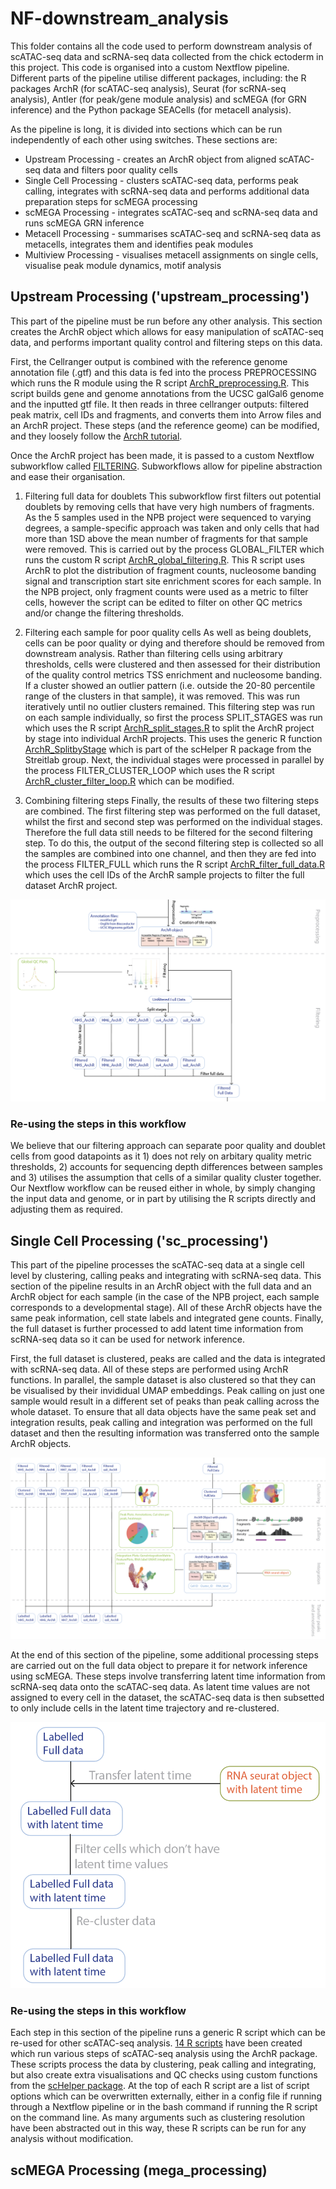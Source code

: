 # NF-downstream_analysis

This folder contains all the code used to perform downstream analysis of scATAC-seq data and scRNA-seq data collected from the chick ectoderm in this project. This code is organised into a custom Nextflow pipeline. Different parts of the pipeline utilise different packages, including: the R packages ArchR (for scATAC-seq analysis), Seurat (for scRNA-seq analysis), Antler (for peak/gene module analysis) and scMEGA (for GRN inference) and the Python package SEACells (for metacell analysis). 

As the pipeline is long, it is divided into sections which can be run independently of each other using switches. These sections are:

* Upstream Processing - creates an ArchR object from aligned scATAC-seq data and filters poor quality cells
* Single Cell Processing - clusters scATAC-seq data, performs peak calling, integrates with scRNA-seq data and performs additional data preparation steps for scMEGA processing
* scMEGA Processing - integrates scATAC-seq and scRNA-seq data and runs scMEGA GRN inference
* Metacell Processing - summarises scATAC-seq and scRNA-seq data as metacells, integrates them and identifies peak modules
* Multiview Processing - visualises metacell assignments on single cells, visualise peak module dynamics, motif analysis

## Upstream Processing ('upstream_processing')
This part of the pipeline must be run before any other analysis. This section creates the ArchR object which allows for easy manipulation of scATAC-seq data, and performs important quality control and filtering steps on this data. 

First, the Cellranger output is combined with the reference genome annotation file (.gtf) and this data is fed into the process PREPROCESSING which runs the R module using the R script [ArchR_preprocessing.R](https://github.com/evaham1/atac_neural_plate_border/blob/main/NF-downstream_analysis/bin/ArchR_preprocessing/ArchR_preprocessing.R). This script builds gene and genome annotations from the UCSC galGal6 genome and the inputted gtf file. It then reads in three cellranger outputs: filtered peak matrix, cell IDs and fragments, and converts them into Arrow files and an ArchR project. These steps (and the reference geome) can be modified, and they loosely follow the [ArchR tutorial](https://www.archrproject.com/bookdown/index.html).

Once the ArchR project has been made, it is passed to a custom Nextflow subworkflow called [FILTERING](https://github.com/evaham1/atac_neural_plate_border/blob/main/NF-downstream_analysis/subworkflows/local/UPSTREAM_PROCESSING/Filtering.nf). Subworkflows allow for pipeline abstraction and ease their organisation. 

1) Filtering full data for doublets
This subworkflow first filters out potential doublets by removing cells that have very high numbers of fragments. As the 5 samples used in the NPB project were sequenced to varying degrees, a sample-specific approach was taken and only cells that had more than 1SD above the mean number of fragments for that sample were removed. This is carried out by the process GLOBAL_FILTER which runs the custom R script [ArchR_global_filtering.R](https://github.com/evaham1/atac_neural_plate_border/blob/main/NF-downstream_analysis/bin/ArchR_preprocessing/ArchR_global_filtering.R). This R script uses ArchR to plot the distribution of fragment counts, nucleosome banding signal and transcription start site enrichment scores for each sample. In the NPB project, only fragment counts were used as a metric to filter cells, however the script can be edited to filter on other QC metrics and/or change the filtering thresholds. 

2) Filtering each sample for poor quality cells
As well as being doublets, cells can be poor quality or dying and therefore should be removed from downstream analysis. Rather than filtering cells using arbitrary thresholds, cells were clustered and then assessed for their distribution of the quality control metrics TSS enrichment and nucleosome banding. If a cluster showed an outlier pattern (i.e. outside the 20-80 percentile range of the clusters in that sample), it was removed. This was run iteratively until no outlier clusters remained. This filtering step was run on each sample individually, so first the process SPLIT_STAGES was run which uses the R script [ArchR_split_stages.R](https://github.com/evaham1/atac_neural_plate_border/blob/main/NF-downstream_analysis/bin/ArchR_utilities/ArchR_split_stages.R) to split the ArchR project by stage into individual ArchR projects. This uses the generic R function [ArchR_SplitbyStage](https://github.com/alexthiery/scHelper/blob/master/R/ArchR_SplitbyStage.R) which is part of the scHelper R package from the Streitlab group. Next, the individual stages were processed in parallel by the process FILTER_CLUSTER_LOOP which uses the R script [ArchR_cluster_filter_loop.R](https://github.com/evaham1/atac_neural_plate_border/blob/main/NF-downstream_analysis/bin/ArchR_preprocessing/ArchR_cluster_filter_loop.R) which can be modified. 

3) Combining filtering steps
Finally, the results of these two filtering steps are combined. The first filtering step was performed on the full dataset, whilst the first and second step was performed on the individual stages. Therefore the full data still needs to be filtered for the second filtering step. To do this, the output of the second filtering step is collected so all the samples are combined into one channel, and then they are fed into the process FILTER_FULL which runs the R script [ArchR_filter_full_data.R](https://github.com/evaham1/atac_neural_plate_border/blob/main/NF-downstream_analysis/bin/ArchR_preprocessing/ArchR_filter_full_data.R) which uses the cell IDs of the ArchR sample projects to filter the full dataset ArchR project. 

![plot](preprocess_filtering.png)

### Re-using the steps in this workflow
We believe that our filtering approach can separate poor quality and doublet cells from good datapoints as it 1) does not rely on arbitary quality metric thresholds, 2) accounts for sequencing depth differences between samples and 3) utilises the assumption that cells of a similar quality cluster together. Our Nextflow workflow can be reused either in whole, by simply changing the input data and genome, or in part by utilising the R scripts directly and adjusting them as required. 

## Single Cell Processing ('sc_processing')
This part of the pipeline processes the scATAC-seq data at a single cell level by clustering, calling peaks and integrating with scRNA-seq data. This section of the pipeline results in an ArchR object with the full data and an ArchR object for each sample (in the case of the NPB project, each sample corresponds to a developmental stage). All of these ArchR objects have the same peak information, cell state labels and integrated gene counts. Finally, the full dataset is further processed to add latent time information from scRNA-seq data so it can be used for network inference. 

First, the full dataset is clustered, peaks are called and the data is integrated with scRNA-seq data. All of these steps are performed using ArchR functions. In parallel, the sample dataset is also clustered so that they can be visualised by their invididual UMAP embeddings. Peak calling on just one sample would result in a different set of peaks than peak calling across the whole dataset. To ensure that all data objects have the same peak set and integration results, peak calling and integration was performed on the full dataset and then the resulting information was transferred onto the sample ArchR objects. 

![plot](sc_processing.png)

At the end of this section of the pipeline, some additional processing steps are carried out on the full data object to prepare it for network inference using scMEGA. These steps involve transferring latent time information from scRNA-seq data onto the scATAC-seq data. As latent time values are not assigned to every cell in the dataset, the scATAC-seq data is then subsetted to only include cells in the latent time trajectory and re-clustered. 

![plot](sc_processing_fulldata.png)

### Re-using the steps in this workflow
Each step in this section of the pipeline runs a generic R script which can be re-used for other scATAC-seq analysis. [14 R scripts](https://github.com/evaham1/atac_neural_plate_border/tree/main/NF-downstream_analysis/bin/ArchR_utilities) have been created which run various steps of scATAC-seq analysis using the ArchR package. These scripts process the data by clustering, peak calling and integrating, but also create extra visualisations and QC checks using custom functions from the [scHelper package](https://github.com/alexthiery/scHelper). At the top of each R script are a list of script options which can be overwritten externally, either in a config file if running through a Nextflow pipeline or in the bash command if running the R script on the command line. As many arguments such as clustering resolution have been abstracted out in this way, these R scripts can be run for any analysis without modification. 

## scMEGA Processing (mega_processing)
